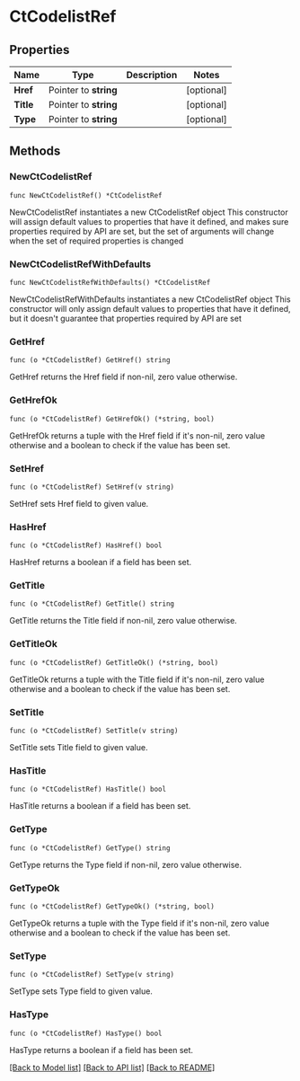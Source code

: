 # CtCodelistRef

## Properties

Name | Type | Description | Notes
------------ | ------------- | ------------- | -------------
**Href** | Pointer to **string** |  | [optional] 
**Title** | Pointer to **string** |  | [optional] 
**Type** | Pointer to **string** |  | [optional] 

## Methods

### NewCtCodelistRef

`func NewCtCodelistRef() *CtCodelistRef`

NewCtCodelistRef instantiates a new CtCodelistRef object
This constructor will assign default values to properties that have it defined,
and makes sure properties required by API are set, but the set of arguments
will change when the set of required properties is changed

### NewCtCodelistRefWithDefaults

`func NewCtCodelistRefWithDefaults() *CtCodelistRef`

NewCtCodelistRefWithDefaults instantiates a new CtCodelistRef object
This constructor will only assign default values to properties that have it defined,
but it doesn't guarantee that properties required by API are set

### GetHref

`func (o *CtCodelistRef) GetHref() string`

GetHref returns the Href field if non-nil, zero value otherwise.

### GetHrefOk

`func (o *CtCodelistRef) GetHrefOk() (*string, bool)`

GetHrefOk returns a tuple with the Href field if it's non-nil, zero value otherwise
and a boolean to check if the value has been set.

### SetHref

`func (o *CtCodelistRef) SetHref(v string)`

SetHref sets Href field to given value.

### HasHref

`func (o *CtCodelistRef) HasHref() bool`

HasHref returns a boolean if a field has been set.

### GetTitle

`func (o *CtCodelistRef) GetTitle() string`

GetTitle returns the Title field if non-nil, zero value otherwise.

### GetTitleOk

`func (o *CtCodelistRef) GetTitleOk() (*string, bool)`

GetTitleOk returns a tuple with the Title field if it's non-nil, zero value otherwise
and a boolean to check if the value has been set.

### SetTitle

`func (o *CtCodelistRef) SetTitle(v string)`

SetTitle sets Title field to given value.

### HasTitle

`func (o *CtCodelistRef) HasTitle() bool`

HasTitle returns a boolean if a field has been set.

### GetType

`func (o *CtCodelistRef) GetType() string`

GetType returns the Type field if non-nil, zero value otherwise.

### GetTypeOk

`func (o *CtCodelistRef) GetTypeOk() (*string, bool)`

GetTypeOk returns a tuple with the Type field if it's non-nil, zero value otherwise
and a boolean to check if the value has been set.

### SetType

`func (o *CtCodelistRef) SetType(v string)`

SetType sets Type field to given value.

### HasType

`func (o *CtCodelistRef) HasType() bool`

HasType returns a boolean if a field has been set.


[[Back to Model list]](../README.md#documentation-for-models) [[Back to API list]](../README.md#documentation-for-api-endpoints) [[Back to README]](../README.md)


